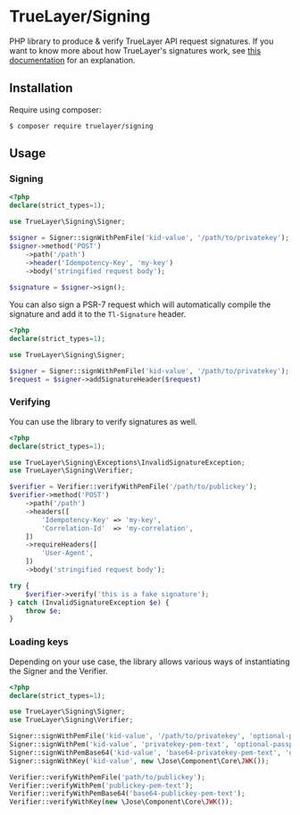 # TrueLayer/Signing
PHP library to produce & verify TrueLayer API request signatures.
If you want to know more about how TrueLayer's signatures work, see [this documentation](./../request-signing-v2.md) for an explanation.

## Installation
Require using composer:

```shell
$ composer require truelayer/signing
```

## Usage

### Signing
```php
<?php
declare(strict_types=1);

use TrueLayer\Signing\Signer;

$signer = Signer::signWithPemFile('kid-value', '/path/to/privatekey');
$signer->method('POST')
    ->path('/path')
    ->header('Idempotency-Key', 'my-key')
    ->body('stringified request body');
    
$signature = $signer->sign();
```

You can also sign a PSR-7 request which will automatically compile the signature and add it to the `Tl-Signature` header.
```php
<?php
declare(strict_types=1);

use TrueLayer\Signing\Signer;

$signer = Signer::signWithPemFile('kid-value', '/path/to/privatekey');
$request = $signer->addSignatureHeader($request)
```

### Verifying
You can use the library to verify signatures as well.
```php
<?php
declare(strict_types=1);

use TrueLayer\Signing\Exceptions\InvalidSignatureException;
use TrueLayer\Signing\Verifier;

$verifier = Verifier::verifyWithPemFile('/path/to/publickey');
$verifier->method('POST')
    ->path('/path')
    ->headers([
        'Idempotency-Key' => 'my-key',
        'Correlation-Id'  => 'my-correlation',
    ])
    ->requireHeaders([
        'User-Agent',
    ])
    ->body('stringified request body');

try {
    $verifier->verify('this is a fake signature');
} catch (InvalidSignatureException $e) {
    throw $e;
}
```

### Loading keys
Depending on your use case, the library allows various ways of instantiating the Signer and the Verifier.
```php
<?php
declare(strict_types=1);

use TrueLayer\Signing\Signer;
use TrueLayer\Signing\Verifier;

Signer::signWithPemFile('kid-value', '/path/to/privatekey', 'optional-passphrase');
Signer::signWithPem('kid-value', 'privatekey-pem-text', 'optional-passphrase');
Signer::signWithPemBase64('kid-value', 'base64-privatekey-pem-text', 'optional-passphrase');
Signer::signWithKey('kid-value', new \Jose\Component\Core\JWK());

Verifier::verifyWithPemFile('path/to/publickey');
Verifier::verifyWithPem('publickey-pem-text');
Verifier::verifyWithPemBase64('base64-publickey-pem-text');
Verifier::verifyWithKey(new \Jose\Component\Core\JWK());
```